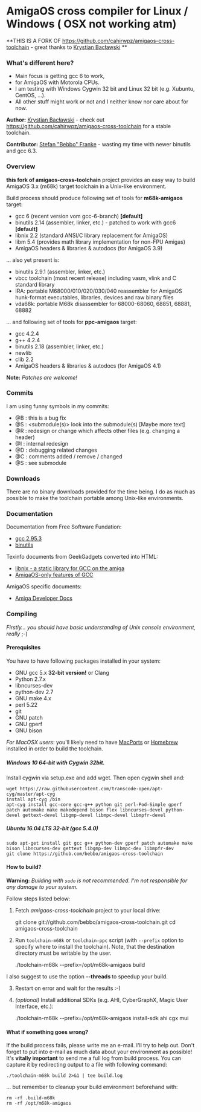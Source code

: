 AmigaOS cross compiler for Linux / Windows ( OSX not working atm)
===

**THIS IS A FORK OF https://github.com/cahirwpz/amigaos-cross-toolchain - great thanks to [Krystian Bacławski](mailto:krystian.baclawski@gmail.com) ** 

### What's different here?

 * Main focus is getting gcc 6 to work,
 * for AmigaOS with Motorola CPUs.
 * I am testing with Windows Cygwin 32 bit and Linux 32 bit (e.g. Xubuntu, CentOS, ...).
 * All other stuff might work or not and I neither know nor care about for now.

**Author:** [Krystian Bacławski](mailto:krystian.baclawski@gmail.com) - check out https://github.com/cahirwpz/amigaos-cross-toolchain for a stable toolchain.

**Contributor:** [Stefan "Bebbo" Franke](mailto:bebbo@bejy.net) - wasting my time with newer binutils and gcc 6.3.

### Overview

**this fork of amigaos-cross-toolchain** project provides an easy way to build AmigaOS 3.x (m68k) target toolchain in a Unix-like environment.

Build process should produce following set of tools for **m68k-amigaos** target:

 * gcc 6 (recent version vom gcc-6-branch) **[default]**
 * binutils 2.14 (assembler, linker, etc.) - patched to work with gcc6 **[default]**
 * libnix 2.2 (standard ANSI/C library replacement for AmigaOS)
 * libm 5.4 (provides math library implementation for non-FPU Amigas)
 * AmigaOS headers & libraries & autodocs (for AmigaOS 3.9)

... also yet present is:

 * binutils 2.9.1 (assembler, linker, etc.)
 * vbcc toolchain (most recent release) including vasm, vlink and C standard library
 * IRA: portable M68000/010/020/030/040 reassembler for AmigaOS hunk-format
   executables, libraries, devices and raw binary files
 * vda68k: portable M68k disassembler for 68000-68060, 68851, 68881, 68882

... and following set of tools for **ppc-amigaos** target:

 * gcc 4.2.4
 * g++ 4.2.4
 * binutils 2.18 (assembler, linker, etc.)
 * newlib
 * clib 2.2
 * AmigaOS headers & libraries & autodocs (for AmigaOS 4.1)

**Note:** *Patches are welcome!*

### Commits
I am using funny symbols in my commits:

 * @B : this is a bug fix
 * @S : <submodule(s)> look into the submodule(s) [Maybe more text]
 * @R : redesign or change which affects other files (e.g. changing a header)
 * @I : internal redesign
 * @D : debugging related changes
 * @C : comments added / remove / changed
 * @S : see submodule


### Downloads

There are no binary downloads provided for the time being. I do as much as possible to make the toolchain portable among Unix-like environments.

### Documentation

Documentation from Free Software Fundation:

 * [gcc 2.95.3](http://gcc.gnu.org/onlinedocs/gcc-2.95.3/gcc.html)
 * [binutils](http://sourceware.org/binutils/docs/)

Texinfo documents from GeekGadgets converted into HTML:

 * [libnix - a static library for GCC on the amiga](http://cahirwpz.users.sourceforge.net/libnix/index.html)
 * [AmigaOS-only features of GCC](http://cahirwpz.users.sourceforge.net/gcc-amigaos/index.html)

AmigaOS specific documents:

 * [Amiga Developer Docs](http://amigadev.elowar.com)

### Compiling

*Firstly… you should have basic understanding of Unix console environment, really* ;-)

#### Prerequisites

You have to have following packages installed in your system:

 * GNU gcc 5.x **32-bit version!** or Clang
 * Python 2.7.x
 * libncurses-dev
 * python-dev 2.7
 * GNU make 4.x
 * perl 5.22
 * git
 * GNU patch
 * GNU gperf
 * GNU bison

*For MacOSX users*: you'll likely need to have [MacPorts](http://www.macports.org) or [Homebrew](http://brew.sh) installed in order to build the toolchain.

##### Windows 10 64-bit with Cygwin 32bit.

Install cygwin via setup.exe and add wget. Then open cygwin shell and:

    wget https://raw.githubusercontent.com/transcode-open/apt-cyg/master/apt-cyg
    install apt-cyg /bin
    apt-cyg install gcc-core gcc-g++ python git perl-Pod-Simple gperf patch automake make makedepend bison flex libncurses-devel python-devel gettext-devel libgmp-devel libmpc-devel libmpfr-devel

##### Ubuntu 16.04 LTS 32-bit (gcc 5.4.0)
   
    sudo apt-get install git gcc g++ python-dev gperf patch automake make bison libncurses-dev gettext libgmp-dev libmpc-dev libmpfr-dev
    git clone https://github.com/bebbo/amigaos-cross-toolchain

#### How to build?

**Warning:** *Building with `sudo` is not recommended. I'm not responsible for any damage to your system.*

Follow steps listed below:

1. Fetch *amigaos-cross-toolchain* project to your local drive:  

    git clone git://github.com/bebbo/amigaos-cross-toolchain.git
    cd amigaos-cross-toolchain

2. Run `toolchain-m68k` or `toolchain-ppc` script (with `--prefix` option to specify where to install the toolchain). Note, that the destination directory must be writable by the user. 

    ./toolchain-m68k --prefix=/opt/m68k-amigaos build

I also suggest to use the option **--threads <n>** to speedup your build.

3. Restart on error and wait for the results :-)

4. *(optional)* Install additional SDKs (e.g. AHI, CyberGraphX, Magic User Interface, etc.):

    ./toolchain-m68k --prefix=/opt/m68k-amigaos install-sdk ahi cgx mui

#### What if something goes wrong?

If the build process fails, please write me an e-mail.  I'll try to help out. Don't forget to put into e-mail as much data about your environment as possible! 
It's **vitally important** to send me a full log from build process. You can capture it by redirecting output to a file with following command:

    ./toolchain-m68k build 2>&1 | tee build.log

... but remember to cleanup your build environment beforehand with:

    rm -rf .build-m68k
    rm -rf /opt/m68k-amigaos
